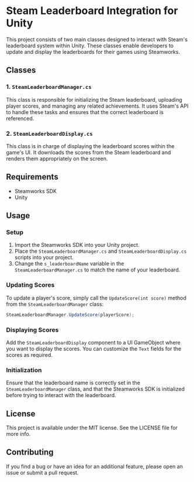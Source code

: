 # Steam Leaderboard Integration for Unity

This project consists of two main classes designed to interact with Steam's leaderboard system within Unity. These classes enable developers to update and display the leaderboards for their games using Steamworks.

## Classes

### 1. `SteamLeaderboardManager.cs`

This class is responsible for initializing the Steam leaderboard, uploading player scores, and managing any related achievements. It uses Steam's API to handle these tasks and ensures that the correct leaderboard is referenced.

### 2. `SteamLeaderboardDisplay.cs`

This class is in charge of displaying the leaderboard scores within the game's UI. It downloads the scores from the Steam leaderboard and renders them appropriately on the screen.

## Requirements

- Steamworks SDK
- Unity

## Usage

### Setup

1. Import the Steamworks SDK into your Unity project.
2. Place the `SteamLeaderboardManager.cs` and `SteamLeaderboardDisplay.cs` scripts into your project.
3. Change the `s_leaderboardName` variable in the `SteamLeaderboardManager.cs` to match the name of your leaderboard.
   

### Updating Scores

To update a player's score, simply call the `UpdateScore(int score)` method from the `SteamLeaderboardManager` class:

```csharp
SteamLeaderboardManager.UpdateScore(playerScore);
```

### Displaying Scores

Add the `SteamLeaderboardDisplay` component to a UI GameObject where you want to display the scores. You can customize the `Text` fields for the scores as required.

### Initialization

Ensure that the leaderboard name is correctly set in the `SteamLeaderboardManager` class, and that the Steamworks SDK is initialized before trying to interact with the leaderboard.

## License

This project is available under the MIT license. See the LICENSE file for more info.

## Contributing

If you find a bug or have an idea for an additional feature, please open an issue or submit a pull request.
